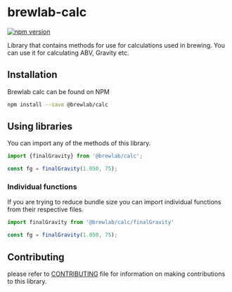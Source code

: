 # brewlab-calc

[![npm version](https://badge.fury.io/js/%40brewlab%2Fcalc.svg)](https://www.npmjs.com/package/@brewlab/calc)

Library that contains methods for use for calculations used in brewing. You can use it for calculating ABV, Gravity etc.

## Installation

Brewlab calc can be found on NPM

```bash
npm install --save @brewlab/calc
```

## Using libraries

You can import any of the methods of this library.

```javascript
import {finalGravity} from '@brewlab/calc';

const fg = finalGravity(1.050, 75);
```

### Individual functions

If you are trying to reduce bundle size you can import individual functions from
their respective files.

```javascript
import finalGravity from '@brewlab/calc/finalGravity'

const fg = finalGravity(1.050, 75);
```

## Contributing

please refer to [CONTRIBUTING](CONTRIBUTING.md) file for information on making contributions to this library.

